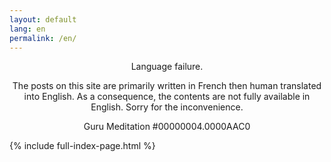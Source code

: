 ```yaml
---
layout: default
lang: en
permalink: /en/
---
```



<div class="gurumeditation">

<p style="text-align : center">Language failure.</p>

<p style="text-align : center">The posts on this site are primarily written in French then human translated into English. As a consequence, the contents are not fully available in English. Sorry for the inconvenience.</p>

<p style="text-align : center">Guru Meditation #00000004.0000AAC0</p>
</div>

{% include full-index-page.html %}
